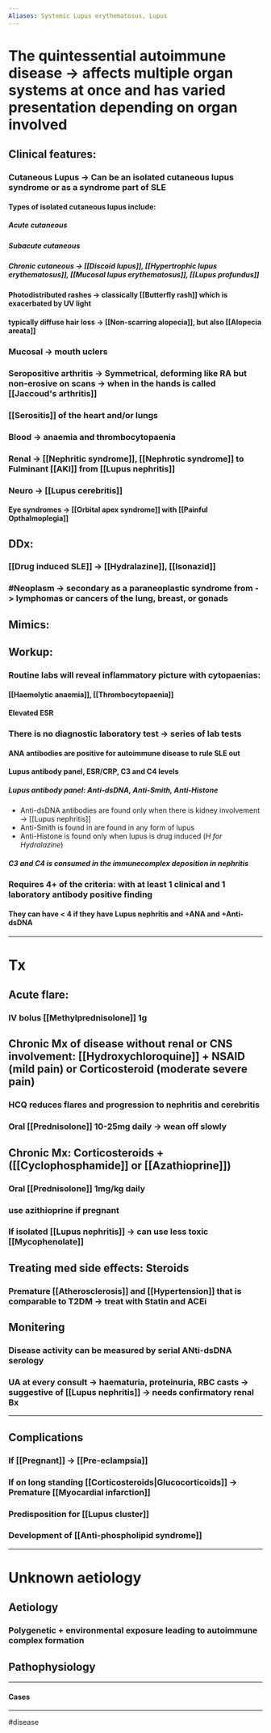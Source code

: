 ```yaml
---
Aliases: Systemic Lupus erythematosus, Lupus  
---
```

# The quintessential autoimmune disease -> affects multiple organ systems at once and has varied presentation depending on organ involved
## Clinical features: 
### Cutaneous Lupus -> Can be an isolated cutaneous lupus syndrome or as a syndrome part of SLE
#### Types of isolated cutaneous lupus include:
##### Acute cutaneous
##### Subacute cutaneous
##### Chronic cutaneous -> [[Discoid lupus]], [[Hypertrophic lupus erythematosus]], [[Mucosal lupus erythematosus]], [[Lupus profundus]] 
#### Photodistributed rashes -> classically [[Butterfly rash]] which is exacerbated by UV light 
#### typically diffuse hair loss -> [[Non-scarring alopecia]], but also [[Alopecia areata]]
### Mucosal -> mouth uclers
### Seropositive arthritis -> Symmetrical, deforming like RA but non-erosive on scans -> when in the hands is called [[Jaccoud's arthritis]]
### [[Serositis]] of the heart and/or lungs
### Blood -> anaemia and thrombocytopaenia
### Renal -> [[Nephritic syndrome]], [[Nephrotic syndrome]] to Fulminant [[AKI]] from [[Lupus nephritis]]
### Neuro -> [[Lupus cerebritis]]
#### Eye syndromes -> [[Orbital apex syndrome]] with [[Painful Opthalmoplegia]]
## DDx:
### [[Drug induced SLE]] -> [[Hydralazine]], [[Isonazid]]
### #Neoplasm -> secondary as a paraneoplastic syndrome from  -> lymphomas or cancers of the lung, breast, or gonads
## Mimics:
###
## Workup:
### Routine labs will reveal inflammatory picture with cytopaenias:
#### [[Haemolytic anaemia]], [[Thrombocytopaenia]]
#### Elevated ESR 
### There is no diagnostic laboratory test -> series of lab tests
#### ANA antibodies are positive for autoimmune disease to rule SLE out
#### Lupus antibody panel, ESR/CRP, C3 and C4 levels 
##### Lupus antibody panel: Anti-dsDNA, Anti-Smith, Anti-Histone
- Anti-dsDNA antibodies are found only when there is kidney involvement -> [[Lupus nephritis]]
- Anti-Smith is found in are found in any form of lupus
- Anti-Histone is found only when lupus is drug induced (*H for Hydralazine*)
##### C3 and C4 is consumed in the immunecomplex deposition in nephritis
### Requires 4+ of the criteria: with at least 1 clinical and 1 laboratory antibody positive finding
#### They can have < 4 if they have Lupus nephritis and +ANA and +Anti-dsDNA

---
# Tx
## Acute flare:
### IV bolus [[Methylprednisolone]] 1g	
## Chronic Mx of disease without renal or CNS involvement: [[Hydroxychloroquine]] + NSAID (mild pain) or Corticosteroid (moderate severe pain)
### HCQ reduces flares and progression to nephritis and cerebritis
### Oral [[Prednisolone]] 10-25mg daily -> wean off slowly														
## Chronic Mx: Corticosteroids + ([[Cyclophosphamide]] or [[Azathioprine]]) 
### Oral [[Prednisolone]] 1mg/kg daily
### use azithioprine if pregnant
### If isolated [[Lupus nephritis]] -> can use less toxic [[Mycophenolate]]
## Treating med side effects: Steroids
### Premature [[Atherosclerosis]] and [[Hypertension]] that is comparable to T2DM ->  treat with Statin and ACEi
## Monitering
### Disease activity can be measured by serial ANti-dsDNA serology
### UA at every consult -> haematuria, proteinuria, RBC casts -> suggestive of [[Lupus nephritis]] -> needs confirmatory renal Bx
---
## Complications
### If [[Pregnant]] -> [[Pre-eclampsia]]
### If on long standing [[Corticosteroids|Glucocorticoids]] -> Premature [[Myocardial infarction]]
### Predisposition for [[Lupus cluster]]
### Development of [[Anti-phospholipid syndrome]]


---
# Unknown aetiology
## Aetiology
### Polygenetic + environmental exposure leading to autoimmune complex formation
## Pathophysiology

---
#### Cases


---
#disease 